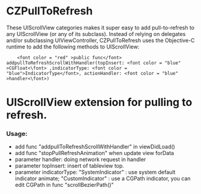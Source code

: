 # CZPullToRefresh
  These UIScrollView categories makes it super easy to add pull-to-refresh  to any UIScrollView (or any of its subclass). Instead of relying on delegates and/or subclassing UIViewController, CZPullToRefresh uses the Objective-C runtime to add the following methods to UIScrollView:
  ```
      <font color = "red" >public func</font> addpullToRefreshScrollWithHandler(topInsert: <font color = "blue" >CGFloat<\font> ,indicatorType: <font color = "blue">IndicatorType</font>, actionHandler: <font color = "blue" >handler<\font>)
  ```
# UIScrollView extension for pulling to refresh.
### Usage:
 * add func "addpullToRefreshScrollWithHandler" in viewDidLoad()
 * add func "stopPullRefreshAnimation" when update view forData
 * parameter handler: doing network request in handler
 * parameter topInsert: insert of tableview top.
 * parameter indicatorType: "SystemIndicator" : use system default indicator animate; "CustomIndicator" : use a CGPath indicator, you can edit CGPath in func "scrollBezierPath()"

